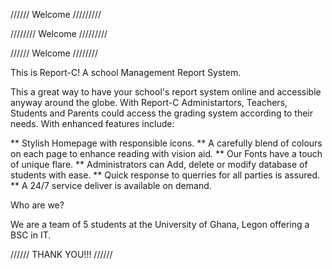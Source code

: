////// Welcome /////////

//////// Welcome /////////

////// Welcome ////////

This is Report-C!
A school Management Report System.

This a great way to have your school's report system online and accessible anyway around the globe.
With Report-C Administartors, Teachers, Students and Parents could access the grading system according to their needs.
With enhanced features include:

** Stylish Homepage with responsible icons.
** A carefully blend of colours on each page to enhance reading with vision aid.
** Our Fonts have a touch of unique flare.
** Administrators can Add, delete or modify database of students with ease.
** Quick response to querries for all parties is assured.
** A 24/7 service deliver is available on demand.

Who are we?

We are a team of 5 students at the University of Ghana, Legon offering a BSC in IT.



////// THANK YOU!!! //////
